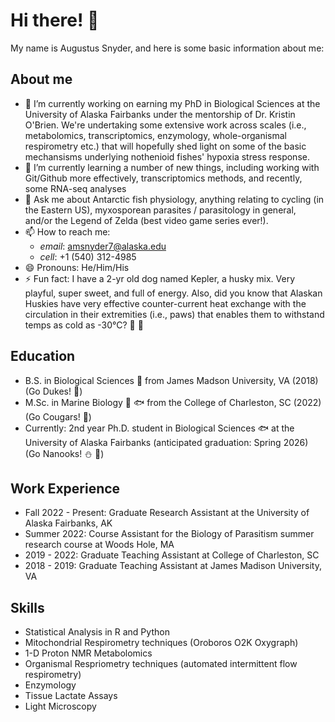 # Hi there! 👋
My name is Augustus Snyder, and here is some basic information about me:

## About me

- 🔭 I’m currently working on earning my PhD in Biological Sciences at the University of Alaska Fairbanks under the mentorship of Dr. Kristin O'Brien. We're undertaking some extensive work across scales (i.e., metabolomics, transcriptomics, enzymology, whole-organismal respirometry etc.) that will hopefully shed light on some of the basic mechansisms underlying nothenioid fishes' hypoxia stress response.
- :brain: I’m currently learning a number of new things, including working with Git/Github more effectively, transcriptomics methods, and recently, some RNA-seq analyses
- 💬 Ask me about Antarctic fish physiology, anything relating to cycling (in the Eastern US), myxosporean parasites / parasitology in general, and/or the Legend of Zelda (best video game series ever!).
- 📫 How to reach me: 
  * _email_: amsnyder7@alaska.edu
  * _cell_: +1 (540) 312-4985
- 😄 Pronouns: He/Him/His
- ⚡ Fun fact: I have a 2-yr old dog named Kepler, a husky mix. Very playful, super sweet, and full of energy. Also, did you know that Alaskan Huskies have very effective counter-current heat exchange with the circulation in their extremities (i.e., paws) that enables them to withstand temps as cold as -30°C? :wolf: :paw_prints:

## Education
- B.S. in Biological Sciences :herb: from James Madson University, VA (2018) (Go Dukes! :dog:)
- M.Sc. in Marine Biology :octopus: :fish: from the College of Charleston, SC (2022) (Go Cougars! :leopard:)
- Currently: 2nd year Ph.D. student in Biological Sciences :fish: at the University of Alaska Fairbanks (anticipated graduation: Spring 2026) (Go Nanooks! :snowman: :bear:)

## Work Experience
- Fall 2022 - Present: Graduate Research Assistant at the University of Alaska Fairbanks, AK
- Summer 2022: Course Assistant for the Biology of Parasitism summer research course at Woods Hole, MA
- 2019 - 2022: Graduate Teaching Assistant at College of Charleston, SC
- 2018 - 2019: Graduate Teaching Assistant at James Madison University, VA

## Skills
- Statistical Analysis in R and Python
- Mitochondrial Respirometry techniques (Oroboros O2K Oxygraph)
- 1-D Proton NMR Metabolomics
- Organismal Respriometry techniques (automated intermittent flow respirometry)
- Enzymology
- Tissue Lactate Assays
- Light Microscopy
<!--
**Augustus-M-Snyder/Augustus-M-Snyder** is a ✨ _special_ ✨ repository because its `README.md` (this file) appears on your GitHub profile.

Here are some ideas to get you started:

- 🔭 I’m currently working on ...
- 🌱 I’m currently learning ...
- 👯 I’m looking to collaborate on ...
- 🤔 I’m looking for help with ...
- 💬 Ask me about ...
- 📫 How to reach me: ...
- 😄 Pronouns: ...
- ⚡ Fun fact: ...
-->
